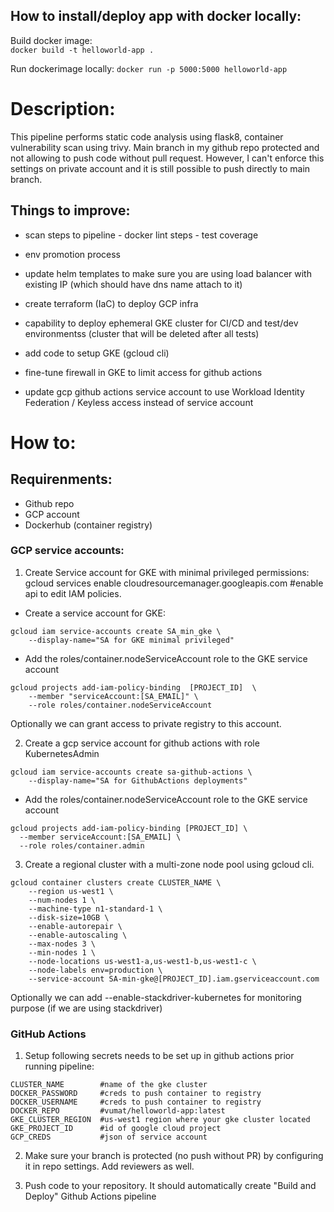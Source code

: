 ## How to install/deploy app with docker locally:

Build docker image:  
``docker build -t helloworld-app .``

Run dockerimage locally:
``docker run -p 5000:5000 helloworld-app``


# Description:

This pipeline performs static code analysis using flask8, container vulnerability scan using trivy. 
Main branch in my github repo protected and not allowing to push code without pull request. However, I can't enforce this settings on private account and it is still possible to push directly to main branch.

## Things to improve:

- scan steps to pipeline 
        - docker lint steps
        - test coverage

- env promotion process 
- update helm templates to make sure you are using load balancer with existing IP (which should have dns name attach to it)

- create terraform (IaC) to deploy GCP infra
- capability to deploy ephemeral GKE cluster for CI/CD and test/dev environmentss  (cluster that will be deleted after all tests)
- add code to setup GKE (gcloud cli) 
- fine-tune firewall in GKE to limit access for github actions 
- update gcp github actions service account to use Workload Identity Federation / Keyless access instead of service account


# How to:

## Requirenments:
 - Github repo
 - GCP account
 - Dockerhub (container registry)


### GCP service accounts:

1. Create Service account for GKE with minimal privileged permissions:
gcloud services enable cloudresourcemanager.googleapis.com #enable api to edit  IAM policies. 
- Create a service account for GKE:
```
gcloud iam service-accounts create SA_min_gke \
    --display-name="SA for GKE minimal privileged"
```
- Add the roles/container.nodeServiceAccount role to the GKE service account
```
gcloud projects add-iam-policy-binding 	[PROJECT_ID]  \
    --member "serviceAccount:[SA_EMAIL]" \
    --role roles/container.nodeServiceAccount
```
Optionally we can grant access to private registry to this account.

2. Create a gcp service account for github actions with role KubernetesAdmin 
```
gcloud iam service-accounts create sa-github-actions \
    --display-name="SA for GithubActions deployments" 
```
- Add the roles/container.nodeServiceAccount role to the GKE service account

```
gcloud projects add-iam-policy-binding [PROJECT_ID] \
  --member serviceAccount:[SA_EMAIL] \
  --role roles/container.admin
```
3. Create a regional cluster with a multi-zone node pool using gcloud cli.

```
gcloud container clusters create CLUSTER_NAME \
    --region us-west1 \
    --num-nodes 1 \
    --machine-type n1-standard-1 \
    --disk-size=10GB \
    --enable-autorepair \
    --enable-autoscaling \
    --max-nodes 3 \
    --min-nodes 1 \
    --node-locations us-west1-a,us-west1-b,us-west1-c \
    --node-labels env=production \
    --service-account SA-min-gke@[PROJECT_ID].iam.gserviceaccount.com
```

Optionally we can add --enable-stackdriver-kubernetes for monitoring purpose (if we are using stackdriver)

### GitHub Actions

1. Setup following secrets needs to be set up in github actions prior running pipeline: 
```
CLUSTER_NAME        #name of the gke cluster
DOCKER_PASSWORD     #creds to push container to registry
DOCKER_USERNAME     #creds to push container to registry
DOCKER_REPO         #vumat/helloworld-app:latest
GKE_CLUSTER_REGION  #us-west1 region where your gke cluster located
GKE_PROJECT_ID      #id of google cloud project
GCP_CREDS           #json of service account
```

2. Make sure your branch is protected (no push without PR) by configuring it in repo settings. Add reviewers as well.

3. Push code to your repository. It should automatically create "Build and Deploy" Github Actions pipeline